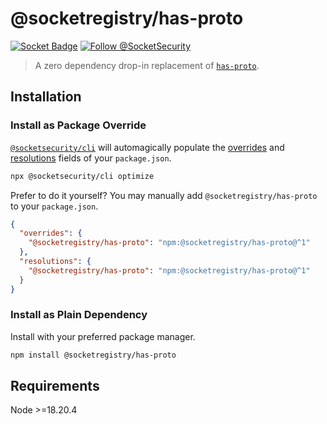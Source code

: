 # @socketregistry/has-proto

[![Socket Badge](https://socket.dev/api/badge/npm/package/@socketregistry/has-proto)](https://socket.dev/npm/package/@socketregistry/has-proto)
[![Follow @SocketSecurity](https://img.shields.io/twitter/follow/SocketSecurity?style=social)](https://twitter.com/SocketSecurity)

> A zero dependency drop-in replacement of
> [`has-proto`](https://www.npmjs.com/package/has-proto).

## Installation

### Install as Package Override

[`@socketsecurity/cli`](https://www.npmjs.com/package/@socketsecurity/cli) will
automagically populate the
[overrides](https://docs.npmjs.com/cli/v9/configuring-npm/package-json#overrides)
and [resolutions](https://yarnpkg.com/configuration/manifest#resolutions) fields
of your `package.json`.

```sh
npx @socketsecurity/cli optimize
```

Prefer to do it yourself? You may manually add `@socketregistry/has-proto` to
your `package.json`.

```json
{
  "overrides": {
    "@socketregistry/has-proto": "npm:@socketregistry/has-proto@^1"
  },
  "resolutions": {
    "@socketregistry/has-proto": "npm:@socketregistry/has-proto@^1"
  }
}
```

### Install as Plain Dependency

Install with your preferred package manager.

```sh
npm install @socketregistry/has-proto
```

## Requirements

Node &gt;=18.20.4
